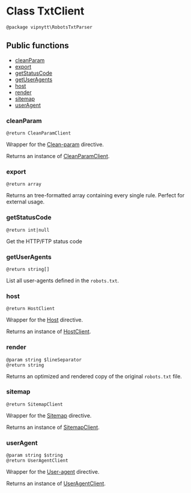 # Class TxtClient
```
@package vipnytt\RobotsTxtParser
```

## Public functions
- [cleanParam](#cleanparam)
- [export](#export)
- [getStatusCode](#getstatuscode)
- [getUserAgents](#getuseragents)
- [host](#host)
- [render](#render)
- [sitemap](#sitemap)
- [userAgent](#useragent)

### cleanParam
```
@return CleanParamClient
```
Wrapper for the [Clean-param](../directives.md#clean-param) directive.

Returns an instance of [CleanParamClient](CleanParamClient.md).

### export
```
@return array
```
Returns an tree-formatted array containing every single rule. Perfect for external usage.

### getStatusCode
```
@return int|null
```
Get the HTTP/FTP status code

### getUserAgents
```
@return string[]
```
List all user-agents defined in the `robots.txt`.

### host
```
@return HostClient
```
Wrapper for the [Host](../directives.md#host) directive.

Returns an instance of [HostClient](HostClient.md).

### render
```
@param string $lineSeparator
@return string
```
Returns an optimized and rendered copy of the original `robots.txt` file.

### sitemap
```
@return SitemapClient
```
Wrapper for the [Sitemap](../directives.md#sitemap) directive.

Returns an instance of [SitemapClient](SitemapClient.md).

### userAgent
```
@param string $string
@return UserAgentClient
```
Wrapper for the [User-agent](../directives.md#user-agent) directive.

Returns an instance of [UserAgentClient](UserAgentClient.md).
